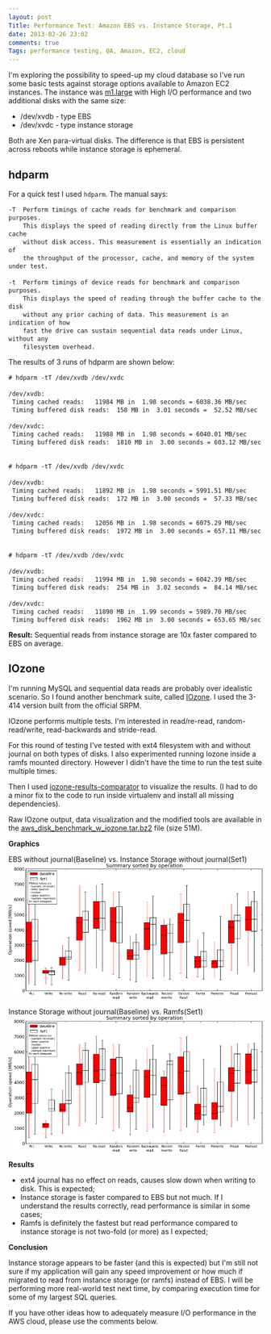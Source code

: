 ```yaml
---
layout: post
Title: Performance Test: Amazon EBS vs. Instance Storage, Pt.1
date: 2013-02-26 23:02
comments: true
Tags: performance testing, QA, Amazon, EC2, cloud
---
```


I'm exploring the possibility to speed-up my cloud database so I've run some
basic tests against storage options available to Amazon EC2 instances.
The instance was [m1.large](http://aws.amazon.com/ec2/instance-types/)
with High I/O performance and two additional disks with the same size:

* /dev/xvdb - type EBS
* /dev/xvdc - type instance storage

Both are Xen para-virtual disks. The difference is that EBS is persistent
across reboots while instance storage is ephemeral.


hdparm
------

For a quick test I used `hdparm`. The manual says:

    -T  Perform timings of cache reads for benchmark and comparison purposes.
        This displays the speed of reading directly from the Linux buffer cache
        without disk access. This measurement is essentially an indication of
        the throughput of the processor, cache, and memory of the system under test.
    
    -t  Perform timings of device reads for benchmark and comparison purposes.
        This displays the speed of reading through the buffer cache to the disk
        without any prior caching of data. This measurement is an indication of how
        fast the drive can sustain sequential data reads under Linux, without any
        filesystem overhead.

The results of 3 runs of hdparm are shown below:

    # hdparm -tT /dev/xvdb /dev/xvdc
    
    /dev/xvdb:
     Timing cached reads:   11984 MB in  1.98 seconds = 6038.36 MB/sec
     Timing buffered disk reads:  158 MB in  3.01 seconds =  52.52 MB/sec
    
    /dev/xvdc:
     Timing cached reads:   11988 MB in  1.98 seconds = 6040.01 MB/sec
     Timing buffered disk reads:  1810 MB in  3.00 seconds = 603.12 MB/sec
    
    
    # hdparm -tT /dev/xvdb /dev/xvdc
    
    /dev/xvdb:
     Timing cached reads:   11892 MB in  1.98 seconds = 5991.51 MB/sec
     Timing buffered disk reads:  172 MB in  3.00 seconds =  57.33 MB/sec
    
    /dev/xvdc:
     Timing cached reads:   12056 MB in  1.98 seconds = 6075.29 MB/sec
     Timing buffered disk reads:  1972 MB in  3.00 seconds = 657.11 MB/sec
    
    
    # hdparm -tT /dev/xvdb /dev/xvdc
    
    /dev/xvdb:
     Timing cached reads:   11994 MB in  1.98 seconds = 6042.39 MB/sec
     Timing buffered disk reads:  254 MB in  3.02 seconds =  84.14 MB/sec
    
    /dev/xvdc:
     Timing cached reads:   11890 MB in  1.99 seconds = 5989.70 MB/sec
     Timing buffered disk reads:  1962 MB in  3.00 seconds = 653.65 MB/sec


**Result:**
Sequential reads from instance storage are 10x faster compared to EBS on average.


IOzone
------

I'm running MySQL and sequential data reads are probably over idealistic scenario.
So I found another benchmark suite, called [IOzone](http://iozone.org).
I used the 3-414 version built from the official SRPM.

IOzone performs multiple tests. I'm interested in read/re-read, random-read/write,
read-backwards and stride-read.

For this round of testing I've tested with ext4 filesystem with and without journal
on both types of disks. I also experimented running Iozone inside a ramfs mounted
directory. However I didn't have the time to run the test suite multiple times.

Then I used
[iozone-results-comparator](http://code.google.com/p/iozone-results-comparator/) to
visualize the results. (I had to do a minor fix to the code to run inside virtualenv
and install all missing dependencies).

Raw IOzone output, data visualization and the modified tools are available in the
[aws_disk_benchmark_w_iozone.tar.bz2](http://s3.amazonaws.com/atodorov/blog/aws_disk_benchmark_w_iozone.tar.bz2)
file (size 51M).

**Graphics**

EBS without journal(Baseline) vs. Instance Storage without journal(Set1)
![EBS vs. Instance Storage](/images/aws_iozone/ebs_woj_vs_is_woj.png "EBS vs. Instance Storage")

Instance Storage without journal(Baseline) vs. Ramfs(Set1)
![IS vs. Ramfs](/images/aws_iozone/is_woj_vs_ramfs.png "IS vs. Ramfs")

**Results**

* ext4 journal has no effect on reads, causes slow down when writing to disk. This
is expected;
* Instance storage is faster compared to EBS but not much.
If I understand the results correctly, read performance is similar in some cases;
* Ramfs is definitely the fastest but read performance compared to instance storage
is not two-fold (or more) as I expected;

**Conclusion**

Instance storage appears to be faster (and this is expected) but I'm still not sure if
my application will gain any speed improvement or how much if migrated to read from
instance storage (or ramfs) instead of EBS. I will be performing more real-world
test next time, by comparing execution time for some of my largest SQL queries.

If you have other ideas how to adequately measure I/O performance in the AWS cloud,
please use the comments below.
